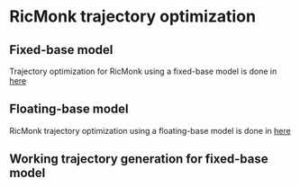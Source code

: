 # RicMonk trajectory optimization

## Fixed-base model
Trajectory optimization for RicMonk using a fixed-base model is done in [here](/src/ricMonkTrajOptStab/software/python/simulation/behavior_generation/trajectory_optimization/trajOpt.md)

## Floating-base model
RicMonk trajectory optimization using a floating-base model is done in [here](/src/RicMonk(floatingBaseModel)/README.md)

## Working trajectory generation for fixed-base model